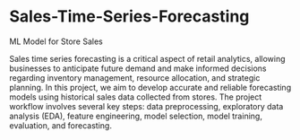 # Sales-Time-Series-Forecasting
ML Model for Store Sales

Sales time series forecasting is a critical aspect of retail analytics, allowing businesses to anticipate future demand and make informed decisions regarding inventory management, resource allocation, and strategic planning. In this project, we aim to develop accurate and reliable forecasting models using historical sales data collected from stores. The project workflow involves several key steps: data preprocessing, exploratory data analysis (EDA), feature engineering, model selection, model training, evaluation, and forecasting.
